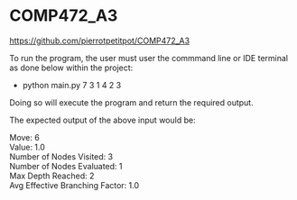 # COMP472_A3
https://github.com/pierrotpetitpot/COMP472_A3

To run the program, the user must user the commmand line or IDE terminal as done below within the project:

- python main.py 7 3 1 4 2 3

Doing so will execute the program and return the required output. 

The expected output of the above input would be:

Move: 6 <br/>
Value: 1.0 <br/>
Number of Nodes Visited: 3 <br/>
Number of Nodes Evaluated: 1 <br/>
Max Depth Reached: 2 <br/>
Avg Effective Branching Factor: 1.0 <br/>

